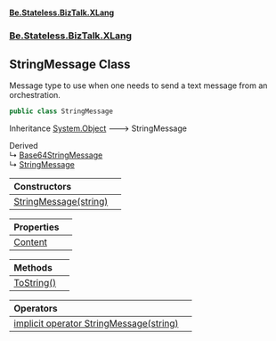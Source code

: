 #### [Be.Stateless.BizTalk.XLang](README.md 'README')
### [Be.Stateless.BizTalk.XLang](Be.Stateless.BizTalk.XLang.md 'Be.Stateless.BizTalk.XLang')

## StringMessage Class

Message type to use when one needs to send a text message from an orchestration.

```csharp
public class StringMessage
```

Inheritance [System.Object](https://docs.microsoft.com/en-us/dotnet/api/System.Object 'System.Object') &#129106; StringMessage

Derived  
&#8627; [Base64StringMessage](Base64StringMessage.md 'Be.Stateless.BizTalk.XLang.Base64StringMessage')  
&#8627; [StringMessage](StringMessage.md 'BizTalk.Factory.XLang.StringMessage')

| Constructors | |
| :--- | :--- |
| [StringMessage(string)](StringMessage.StringMessage(string).md 'Be.Stateless.BizTalk.XLang.StringMessage.StringMessage(string)') | |

| Properties | |
| :--- | :--- |
| [Content](StringMessage.Content.md 'Be.Stateless.BizTalk.XLang.StringMessage.Content') | |

| Methods | |
| :--- | :--- |
| [ToString()](StringMessage.ToString().md 'Be.Stateless.BizTalk.XLang.StringMessage.ToString()') | |

| Operators | |
| :--- | :--- |
| [implicit operator StringMessage(string)](StringMessage.implicitoperatorStringMessage(string).md 'Be.Stateless.BizTalk.XLang.StringMessage.op_Implicit Be.Stateless.BizTalk.XLang.StringMessage(string)') | |
